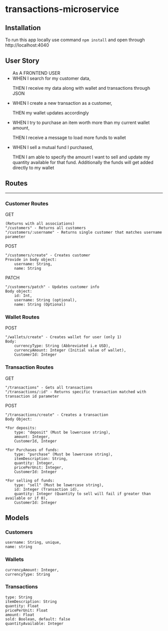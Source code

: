 # transactions-microservice

## Installation
To run this app locally use command `npm install` and open through http://localhost:4040

## User Story
<ul>As A FRONTEND USER
    <li>WHEN I search for my customer data,</li>
    <p>THEN I receive my data along with wallet and transactions through JSON</p>
    <li>WHEN I create a new transaction as a customer,</li>
    <p>THEN my wallet updates accordingly</p>
    <li>WHEN I try to purchase an item worth more than my current wallet amount,</li>
    <p>THEN I receive a message to load more funds to wallet</p>
     <li>WHEN I sell a mutual fund I purchased,</li>
     <p>THEN I am able to specify the amount I want to sell and update my quantity available for that fund. Additionally the funds will get added directly to my wallet
</ul>

## Routes
<hr />

### Customer Routes
GET

    (Returns with all associations)
    "/customers" - Returns all customers
    "/customers/:username" - Returns single customer that matches username parameter

POST

    "/customers/create" - Creates customer 
    Provide in body object: 
        username: String,
        name: String

PATCH

    "/customers/patch" - Updates customer info
    Body object:
        id: Int,
        username: String (optional),
        name: String (Optional)

### Wallet Routes
POST

    "/wallets/create" - Creates wallet for user (only 1)
    Body:
        currencyType: String (Abbreviated i.e USD),
        currencyAmount: Integer (Initial value of wallet),
        CustomerId: Integer

### Transaction Routes

GET

    "/transactions" - Gets all transactions
    "/transactions/:id" - Returns specific transaction matched with transaction id parameter

POST

    "/transactions/create" - Creates a transaction
    Body Object:

    *For deposits:
        type: "deposit" (Must be lowercase string),
        amount: Integer,
        CustomerId, Integer

    *For Purchases of funds:
        type: "purchase" (Must be lowercase string),
        itemDescription: String,
        quantity: Integer,
        pricePerUnit: Integer,
        CustomerId: Integer

    *For selling of funds:
        type: "sell" (Must be lowercase string),
        id: Integer (Transaction id),
        quantity: Integer (Quantity to sell will fail if greater than available or if 0),
        CustomerId: Integer
## Models
### Customers

    username: String, unique,
    name: string

### Wallets

    currencyAmount: Integer,
    currencyType: String

### Transactions

    type: String
    itemDescription: String
    quantity: Float
    pricePerUnit: Float
    amount: Float
    sold: Boolean, default: false
    quantityAvailable: Integer